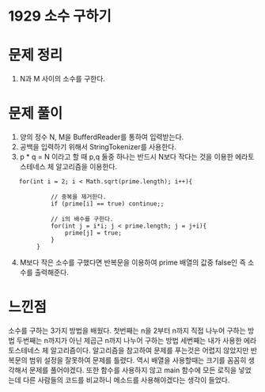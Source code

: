 # 1929 소수 구하기


# 문제 정리 
1. N과 M 사이의 소수를 구한다.

# 문제 풀이
1. 양의 정수 N, M을 BufferdReader를 통하여 입력받는다.
2. 공백을 입력하기 위해서 StringTokenizer를 사용한다.
3. p * q = N 이라고 할 때 p,q 둘중 하나는 반드시 N보다 작다는 것을 이용한 에라토스테네스 체 알고리즘을 이용한다.


```
   for(int i = 2; i < Math.sqrt(prime.length); i++){

            // 중복을 제거한다.
            if (prime[i] == true) continue;;

            // i의 배수를 구한다.
            for(int j = i*i; j < prime.length; j = j+i){
                prime[j] = true;
            }
        }     
```
4. M보다 작은 소수를 구했다면 반복문을 이용하여 prime 배열의 값중 false인 즉 소수를 출력해준다.

# 느낀점
소수를 구하는 3가지 방법을 배웠다. 
첫번째는 n을 2부터 n까지 직접 나누어 구하는 방법
두번째는 n까지가 아닌 제곱근 n까지 나누어 구하는 방법
세번째는 내가 사용한 에라토스테네스 체 알고리즘이다. 
알고리즘을 참고하여 문제를 푸는것은 어렵지 않았지만 반복문의 범위 설정을 잘못하여 문제를 틀렸다.
역시 배열을 사용할때는 크기를 꼼꼼히 생각해서 문제를 풀어야겠다.
또한 함수를 사용하지 않고 main 함수에 모든 로직을 넣었는데 다른 사람들의 코드를 비교하니 메소드를 사용해야겠다는 생각이 들었다.
